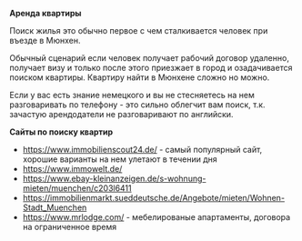 **Аренда квартиры**

Поиск жилья это обычно первое с чем сталкивается человек при въезде в Мюнхен.

Обычный сценарий если человек получает рабочий договор удаленно, получает визу и только после этого приезжает в город и озадачивается поиском квартиры.
Квартиру найти в Мюнхене сложно но можно. 

Если у вас есть знание немецкого и вы не стесняетесь на нем разговаривать по телефону - это сильно облегчит вам поиск, т.к. зачастую арендодатели не разговаривают по английски.



**Сайты по поиску квартир**

- https://www.immobilienscout24.de/ - самый популярный сайт, хорошие варианты на нем улетают в течении дня
- https://www.immowelt.de/ 
- https://www.ebay-kleinanzeigen.de/s-wohnung-mieten/muenchen/c203l6411
- https://immobilienmarkt.sueddeutsche.de/Angebote/mieten/Wohnen-Stadt_Muenchen
- https://www.mrlodge.com/ - мебелированые апартаменты, договора на ограниченное время 

